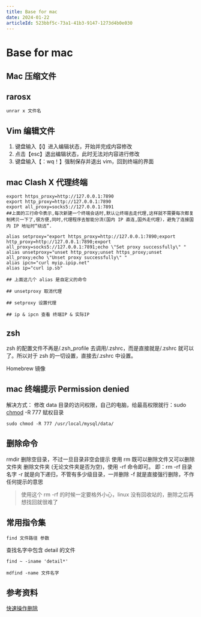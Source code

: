 ```yaml
---
title: Base for mac
date: 2024-01-22
articleId: 523bbf5c-73a1-41b3-9147-1273d4b0e030
---
```


# Base for mac

## Mac 压缩文件

## rarosx

```powershell
unrar x 文件名
```

## Vim 编辑文件

1. 键盘输入【i】进入编辑状态，开始并完成内容修改
2. 点击【esc】退出编辑状态，此时无法对内容进行修改
3. 键盘输入【：wq！】强制保存并退出 vim，回到终端的界面

## mac Clash X 代理终端

```shell
export https_proxy=http://127.0.0.1:7890
export http_proxy=http://127.0.0.1:7890
export all_proxy=socks5://127.0.0.1:7891
##上面的三行命令表示,每次新建一个终端会话时,默认让终端去走代理,这样就不需要每次都复制拷贝一下了,很方便,同时,代理程序去智能分流(国内 IP 直连,国外走代理)，避免了连接国内 IP 地址时“绕远”.

alias setproxy="export https_proxy=http://127.0.0.1:7890;export http_proxy=http://127.0.0.1:7890;export all_proxy=socks5://127.0.0.1:7891;echo \"Set proxy successfully\" "
alias unsetproxy="unset http_proxy;unset https_proxy;unset all_proxy;echo \"Unset proxy successfully\" "
alias ipcn="curl myip.ipip.net"
alias ip="curl ip.sb"

## 上面这几个 alias 是自定义的命令

## unsetproxy 取消代理

## setproxy 设置代理

## ip & ipcn 查看 终端IP & 实际IP

```

## zsh

zsh 的配置文件不再是/.zsh_profile 去调用/.zshrc，而是直接就是/.zshrc 就可以了。所以对于 zsh 的一切设置，直接去/.zshrc 中设置。

Homebrew 镜像

## mac 终端提示 Permission denied

解决方式：
修改 data 目录的访问权限，自己的电脑，给最高权限就行：sudo [chmod](https://so.csdn.net/so/search?q=chmod&spm=1001.2101.3001.7020) -R 777 赋权目录

```shell
sudo chmod -R 777 /usr/local/mysql/data/
```

## 删除命令

rmdir 删除空目录，不过一旦目录非空会提示
使用 rm 既可以删除文件又可以删除文件夹
删除文件夹 (无论文件夹是否为空)，使用 -rf 命令即可。
即：rm -rf 目录名字
\-r 就是向下递归，不管有多少级目录，一并删除
\-f 就是直接强行删除，不作任何提示的意思

> 使用这个 rm -rf 的时候一定要格外小心，linux 没有回收站的，删除之后再想找回就很难了

## 常用指令集

```shell
find 文件路径 参数
```

查找名字中包含 detail 的文件

```shell
find ~ -iname 'detail*'
```

```shell
mdfind -name 文件名字
```

## 参考资料

[快速操作删除](https://www.duotin.com/ios/27361.html)
